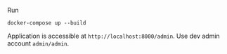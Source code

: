 Run

```
docker-compose up --build
```

Application is accessible at `http://localhost:8000/admin`. Use dev admin account `admin/admin`.
